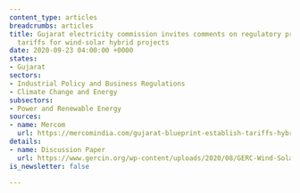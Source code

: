 ```yaml
---
content_type: articles
breadcrumbs: articles
title: Gujarat electricity commission invites comments on regulatory process for determining
  tariffs for wind-solar hybrid projects
date: 2020-09-23 04:00:00 +0000
states:
- Gujarat
sectors:
- Industrial Policy and Business Regulations
- Climate Change and Energy
subsectors:
- Power and Renewable Energy
sources:
- name: Mercom
  url: https://mercomindia.com/gujarat-blueprint-establish-tariffs-hybrid-projects/
details:
- name: Discussion Paper
  url: https://www.gercin.org/wp-content/uploads/2020/08/GERC-Wind-Solar-Hybrid-Discussion-Paper_28082020.pdf
is_newsletter: false

---
```


